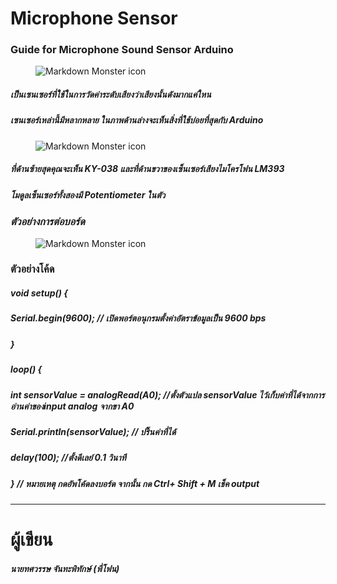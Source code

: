 # Microphone Sensor


### Guide for Microphone Sound Sensor Arduino

<img src="https://img.staticbg.com/thumb/large/oaupload/banggood/images/1C/80/94db0a4e-61fa-4dc6-9533-83a7d301a016.JPG"
     alt="Markdown Monster icon"
     style=" margin-left: 40px;" />
     
#####  เป็นเซนเซอร์ที่ใช้ในการวัดค่าระดับเสียงว่าเสียงนั้นดังมากแค่ใหน
##### เซนเซอร์เหล่านี้มีหลากหลาย ในภาพด้านล่างจะเห็นสิ่งที่ใช้บ่อยที่สุดกับ Arduino


<img src="https://i2.wp.com/randomnerdtutorials.com/wp-content/uploads/2016/10/sound-sensor.jpg?w=700&ssl=1"
     alt="Markdown Monster icon"
     style=" margin-left: 40px;" />
     
##### ที่ด้านซ้ายสุดคุณจะเห็น KY-038 และที่ด้านขวาของเซ็นเซอร์เสียงไมโครโฟน LM393
##### โมดูลเซ็นเซอร์ทั้งสองมี Potentiometer ในตัว

### ***ตัวอย่างการต่อบอร์ด***

<img src="https://www.gravitechthai.com/ckeditor/upload/files/1531973979_815.png"
     alt="Markdown Monster icon"
     style=" margin-left: 40px;" />


### **ตัวอย่างโค้ด**


##### void setup() { 

#####     Serial.begin(9600);                        // เปิดพอร์ตอนุกรมตั้งค่าอัตราข้อมูลเป็น 9600 bps

##### }   

##### loop() { 

#####     int sensorValue = analogRead(A0);         //ตั้งตัวแปล sensorValue ไว้เก็บค่าที่ได้จากการอ่านค่าของinput analog จากขา A0

#####     Serial.println(sensorValue);              // ปริ๊นค่าที่ได้

#####     delay(100);                               //ตั้งดีเลย์ 0.1 วินาที 

##### }                                            // หมายเหตุ กดอัพโค้ดลงบอร์ด จากนั้น กด Ctrl+ Shift + M เช็ค output

--- 
# ผู้เขียน
##### นายทศวรรษ จันทะพิทักษ์ (พี่โฟน)
 



